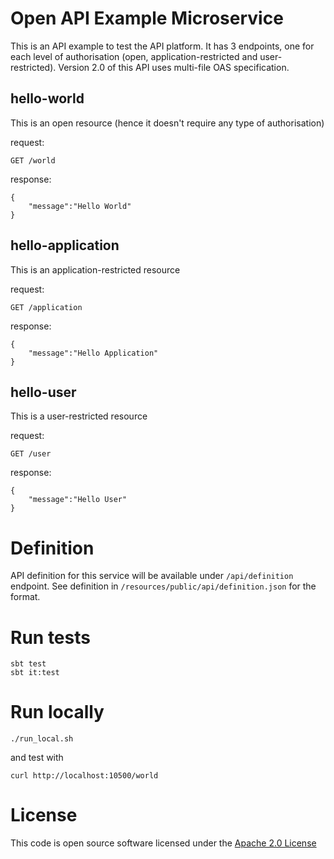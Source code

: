 
# Open API Example Microservice

This is an API example to test the API platform.
It has 3 endpoints, one for each level of authorisation (open, application-restricted and user-restricted).
Version 2.0 of this API uses multi-file OAS specification.

## hello-world
This is an open resource (hence it doesn't require any type of authorisation)

request:
```
GET /world
```
response:
```
{
    "message":"Hello World"
}
```

## hello-application
This is an application-restricted resource 

request:
```
GET /application
```
response:
```
{
    "message":"Hello Application"
}
```

## hello-user
This is a user-restricted resource

request:
```
GET /user
```
response:
```
{
    "message":"Hello User"
}
```

# Definition
API definition for this service will be available under `/api/definition` endpoint.
See definition in `/resources/public/api/definition.json` for the format.

# Run tests
```
sbt test
sbt it:test
```

# Run locally
```
./run_local.sh
```
and test with
```
curl http://localhost:10500/world
```

# License

This code is open source software licensed under the [Apache 2.0 License]("http://www.apache.org/licenses/LICENSE-2.0.html")
